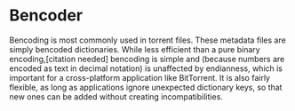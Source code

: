 # Bencoder
Bencoding is most commonly used in torrent files. These metadata files are simply bencoded dictionaries.  While less efficient than a pure binary encoding,[citation needed] bencoding is simple and (because numbers are encoded as text in decimal notation) is unaffected by endianness, which is important for a cross-platform application like BitTorrent. It is also fairly flexible, as long as applications ignore unexpected dictionary keys, so that new ones can be added without creating incompatibilities.
